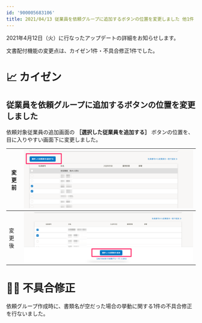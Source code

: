 ```yaml
---
id: '900005683106'
title: 2021/04/13 従業員を依頼グループに追加するボタンの位置を変更しました 他1件
---
```

2021年4月12日（火）に行なったアップデートの詳細をお知らせします。

文書配付機能の変更点は、カイゼン1件・不具合修正1件でした。

# 📈 カイゼン

## 従業員を依頼グループに追加するボタンの位置を変更しました

依頼対象従業員の追加画面の **［選択した従業員を追加する］** ボタンの位置を、目に入りやすい画面下に変更しました。

| 変更前 | ![](./upload_c966abd08ed63a186ec4ac65df050803-2.png) |
| --- | --- |
| 変更後 | ![](./upload_e81faabdc6ed6fe5aadba5a85f61c8d9-2.png) |

# 👨‍⚕️ 不具合修正

依頼グループ作成時に、書類名が空だった場合の挙動に関する1件の不具合修正を行ないました。
